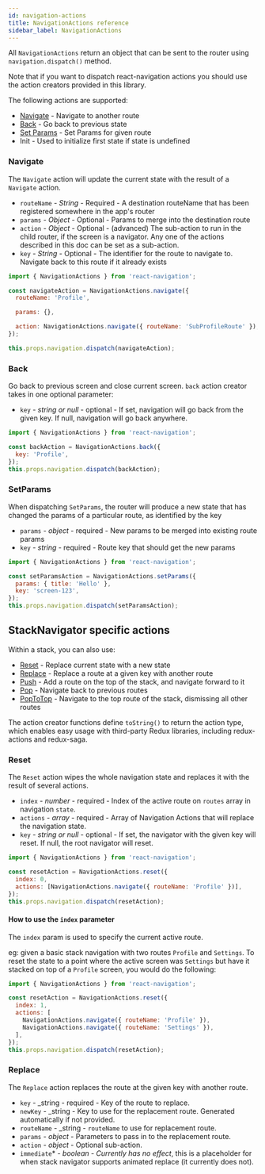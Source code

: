 ```yaml
---
id: navigation-actions
title: NavigationActions reference
sidebar_label: NavigationActions
---
```


All `NavigationActions` return an object that can be sent to the router using `navigation.dispatch()` method.

Note that if you want to dispatch react-navigation actions you should use the action creators provided in this library.

The following actions are supported:

* [Navigate](#navigate) - Navigate to another route
* [Back](#back) - Go back to previous state
* [Set Params](#setparams) - Set Params for given route
* Init - Used to initialize first state if state is undefined

### Navigate

The `Navigate` action will update the current state with the result of a `Navigate` action.

* `routeName` - _String_ - Required - A destination routeName that has been registered somewhere in the app's router
* `params` - _Object_ - Optional - Params to merge into the destination route
* `action` - _Object_ - Optional - (advanced) The sub-action to run in the child router, if the screen is a navigator. Any one of the actions described in this doc can be set as a sub-action.
* `key` - _String_ - Optional - The identifier for the route to navigate to. Navigate back to this route if it already exists

```js
import { NavigationActions } from 'react-navigation';

const navigateAction = NavigationActions.navigate({
  routeName: 'Profile',

  params: {},

  action: NavigationActions.navigate({ routeName: 'SubProfileRoute' }),
});

this.props.navigation.dispatch(navigateAction);
```

### Back

Go back to previous screen and close current screen. `back` action creator takes in one optional parameter:

* `key` - _string or null_ - optional - If set, navigation will go back from the given key. If null, navigation will go back anywhere.

```js
import { NavigationActions } from 'react-navigation';

const backAction = NavigationActions.back({
  key: 'Profile',
});
this.props.navigation.dispatch(backAction);
```

### SetParams

When dispatching `SetParams`, the router will produce a new state that has changed the params of a particular route, as identified by the key

* `params` - _object_ - required - New params to be merged into existing route params
* `key` - _string_ - required - Route key that should get the new params

```js
import { NavigationActions } from 'react-navigation';

const setParamsAction = NavigationActions.setParams({
  params: { title: 'Hello' },
  key: 'screen-123',
});
this.props.navigation.dispatch(setParamsAction);
```

## StackNavigator specific actions

Within a stack, you can also use:

* [Reset](#reset) - Replace current state with a new state
* [Replace](#replace) - Replace a route at a given key with another route
* [Push](#push) - Add a route on the top of the stack, and navigate forward to it
* [Pop](#pop) - Navigate back to previous routes
* [PopToTop](#poptotop) - Navigate to the top route of the stack, dismissing all other routes

The action creator functions define `toString()` to return the action type, which enables easy usage with third-party Redux libraries, including redux-actions and redux-saga.


### Reset

The `Reset` action wipes the whole navigation state and replaces it with the result of several actions.

* `index` - _number_ - required - Index of the active route on `routes` array in navigation `state`.
* `actions` - _array_ - required - Array of Navigation Actions that will replace the navigation state.
* `key` - _string or null_ - optional - If set, the navigator with the given key will reset. If null, the root navigator will reset.

```js
import { NavigationActions } from 'react-navigation';

const resetAction = NavigationActions.reset({
  index: 0,
  actions: [NavigationActions.navigate({ routeName: 'Profile' })],
});
this.props.navigation.dispatch(resetAction);
```

#### How to use the `index` parameter

The `index` param is used to specify the current active route.

eg: given a basic stack navigation with two routes `Profile` and `Settings`.
To reset the state to a point where the active screen was `Settings` but have it stacked on top of a `Profile` screen, you would do the following:

```js
import { NavigationActions } from 'react-navigation';

const resetAction = NavigationActions.reset({
  index: 1,
  actions: [
    NavigationActions.navigate({ routeName: 'Profile' }),
    NavigationActions.navigate({ routeName: 'Settings' }),
  ],
});
this.props.navigation.dispatch(resetAction);
```

### Replace

The `Replace` action replaces the route at the given key with another route.

* `key` - _string - required - Key of the route to replace.
* `newKey` - _string - Key to use for the replacement route. Generated automatically if not provided.
* `routeName` - _string - `routeName` to use for replacement route.
* `params` - _object_ - Parameters to pass in to the replacement route.
* `action` - _object_ - Optional sub-action.
* `immediate`* - _boolean_ - *Currently has no effect*, this is a placeholder for when stack navigator supports animated replace (it currently does not).

